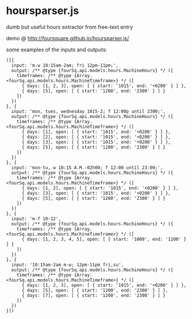 hoursparser.js
==============

dumb but useful hours extractor from free-text entry

demo @ http://foursquare.github.io/hoursparser.js/

some examples of the inputs and outputs:

    ([{
      input: 'm-w 10:15am-2am; fri 12pm-11pm;',
      output: /** @type {fourSq.api.models.hours.MachineHours} */ ({
        timeframes: /** @type {Array.<fourSq.api.models.hours.MachineTimeframe>} */ ([
          { days: [1, 2, 3], open: [ { start: '1015', end: '+0200' } ] },
          { days: [5], open: [ { start: '1200', end: '2300' } ] }
        ])
      })
    }, {
      input: 'mon, tues, wednesday 1015-2; f 12:00p until 2300;',
      output: /** @type {fourSq.api.models.hours.MachineHours} */ ({
        timeframes: /** @type {Array.<fourSq.api.models.hours.MachineTimeframe>} */ ([
          { days: [1], open: [ { start: '1015', end: '+0200' } ] },
          { days: [2], open: [ { start: '1015', end: '+0200' } ] },
          { days: [3], open: [ { start: '1015', end: '+0200' } ] },
          { days: [5], open: [ { start: '1200', end: '2300' } ] }
        ])
      })
    }, {
      input: 'mon-tu, w 10:15 A.M.-02h00; f 12:00 until 23:00;',
      output: /** @type {fourSq.api.models.hours.MachineHours} */ ({
        timeframes: /** @type {Array.<fourSq.api.models.hours.MachineTimeframe>} */ ([
          { days: [1, 2], open: [ { start: '1015', end: '+0200' } ] },
          { days: [3], open: [ { start: '1015', end: '+0200' } ] },
          { days: [5], open: [ { start: '1200', end: '2300' } ] }
        ])
      })
    }, {
      input: 'm-f 10-12',
      output: /** @type {fourSq.api.models.hours.MachineHours} */ ({
        timeframes: /** @type {Array.<fourSq.api.models.hours.MachineTimeframe>} */ ([
          { days: [1, 2, 3, 4, 5], open: [ { start: '1000', end: '1200' } ] }
        ])
      })
    }, {
      input: '10:15am-2am m-w; 12pm-11pm fri,su',
      output: /** @type {fourSq.api.models.hours.MachineHours} */ ({
        timeframes: /** @type {Array.<fourSq.api.models.hours.MachineTimeframe>} */ ([
          { days: [1, 2, 3], open: [ { start: '1015', end: '+0200' } ] },
          { days: [5], open: [ { start: '1200', end: '2300' } ] },
          { days: [7], open: [ { start: '1200', end: '2300' } ] }
        ])
      })
    }])
